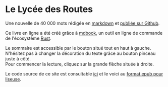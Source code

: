 # Le Lycée des Routes

Une nouvelle de 40 000 mots rédigée en [markdown](https://fr.wikipedia.org/wiki/Markdown) et [publiée sur Github](https://github.com/Keksoj/lyceedesroutes).

Ce livre en ligne a été créé grâce à [mdbook](https://rust-lang-nursery.github.io/mdBook/index.html),
un outil en ligne de commande de l'écosystème [Rust](https://www.rust-lang.org/).

Le sommaire est accessible par le bouton situé tout en haut à gauche.
N'hésitez pas à changer la décoration du texte grâce au bouton pinceau juste à côté.  
Pour commencer la lecture, cliquez sur la grande flèche située à droite.

Le code source de ce site est consultable [ici](https://github.com/Keksoj/lyceedesroutes) et le voici au [format epub pour liseuse](https://github.com/Keksoj/lyceedesroutes/raw/master/lelyceedesroutes.epub).
